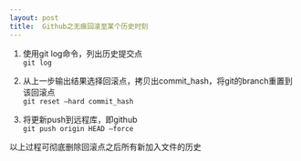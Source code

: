 ```yaml
---
layout: post
title:  Github之无痕回滚至某个历史时刻
---
```


1. 使用git log命令，列出历史提交点   
    ```git log```

2. 从上一步输出结果选择回滚点，拷贝出commit_hash，将git的branch重置到该回滚点   
    ```git reset –hard commit_hash```

3. 将更新push到远程库，即github   
    ```git push origin HEAD –force```

以上过程可彻底删除回滚点之后所有新加入文件的历史
